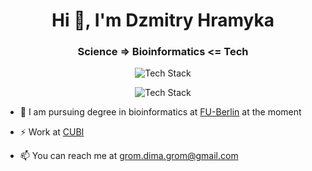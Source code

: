 <h1 align="center">Hi 👋, I'm Dzmitry Hramyka</h1>
<h3 align="center">Science => Bioinformatics <= Tech</h3>

<p align="center"><img src="https://skillicons.dev/icons?i=py,r,haskell,js,django,fastapi,flask,jquery,docker,postgres&perline=10" alt="Tech Stack" /> </p>

<p align="center"><img src="https://skillicons.dev/icons?i=linux,bash,git,github,md&perline=10" alt="Tech Stack" /> </p>

- 📝 I am pursuing degree in bioinformatics at [FU-Berlin](https://www.fu-berlin.de/) at the moment

- ⚡️ Work at [CUBI](https://www.cubi.bihealth.org/)

- 📫 You can reach me at grom.dima.grom@gmail.com
